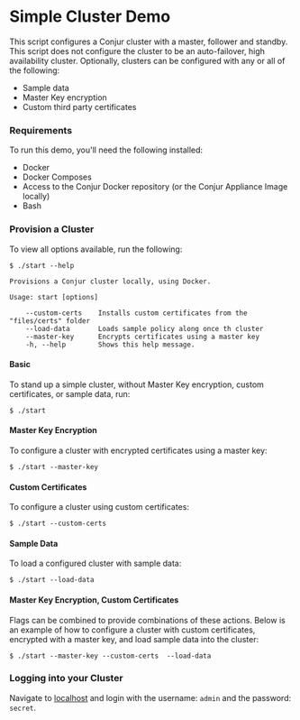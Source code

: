 # Simple Cluster Demo

This script configures a Conjur cluster with a master, follower and standby. This script does not configure the cluster to be an auto-failover, high availability cluster. Optionally, clusters can be configured with any or all of the following:

- Sample data
- Master Key encryption
- Custom third party certificates


### Requirements

To run this demo, you'll need the following installed:

- Docker
- Docker Composes
- Access to the Conjur Docker repository (or the Conjur Appliance Image locally)
- Bash

### Provision a Cluster

To view all options available, run the following:

```
$ ./start --help

Provisions a Conjur cluster locally, using Docker.

Usage: start [options]

    --custom-certs    Installs custom certificates from the "files/certs" folder
    --load-data       Loads sample policy along once th cluster
    --master-key      Encrypts certificates using a master key
    -h, --help        Shows this help message.

```

#### Basic

To stand up a simple cluster, without Master Key encryption, custom certificates, or sample data, run:
```
$ ./start
```

#### Master Key Encryption
To configure a cluster with encrypted certificates using a master key:

```
$ ./start --master-key
```

#### Custom Certificates
To configure a cluster using custom certificates:

```
$ ./start --custom-certs
```

#### Sample Data
To load a configured cluster with sample data:
```
$ ./start --load-data
```

#### Master Key Encryption, Custom Certificates
Flags can be combined to provide combinations of these actions. Below is an example of how to configure a cluster with custom certificates, encrypted with a master key, and load sample data into the cluster:

```
$ ./start --master-key --custom-certs  --load-data
```

### Logging into your Cluster
Navigate to [localhost](https://localhost) and login with the username: `admin`
and the password: `secret`.
